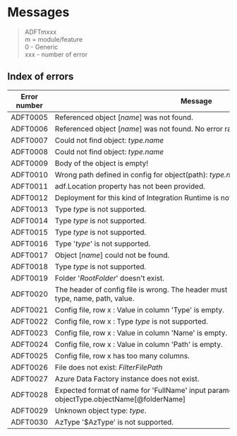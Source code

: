 # Messages 

> ADFTmxxx  
m = module/feature  
0 - Generic  
xxx - number of error


## Index of errors

Error number | Message
-- | --
ADFT0005 | Referenced object [*name*] was not found.
ADFT0006 | Referenced object [*name*] was not found. No error raised as user wanted to carry on.
ADFT0007 | Could not find object: *type.name*
ADFT0008 | Could not find object: *type.name*
ADFT0009 | Body of the object is empty!
ADFT0010 | Wrong path defined in config for object(path): *type.name*(*properties.path*)"
ADFT0011 | adf.Location property has not been provided.
ADFT0012 | Deployment for this kind of Integration Runtime is not supported yet.
ADFT0013 | Type *type* is not supported.
ADFT0014 | Type *type* is not supported.
ADFT0015 | Type *type* is not supported.
ADFT0016 | Type '*type*' is not supported.
ADFT0017 | Object [*name*] could not be found.
ADFT0018 | Type *type* is not supported.
ADFT0019 | Folder '*RootFolder*' doesn't exist.
ADFT0020 | The header of config file is wrong. The header must have only 4 columns named: type, name, path, value.
ADFT0021 | Config file, row x : Value in column 'Type' is empty.
ADFT0022 | Config file, row x : Type *type* is not supported.
ADFT0023 | Config file, row x : Value in column 'Name' is empty.
ADFT0024 | Config file, row x : Value in column 'Path' is empty.
ADFT0025 | Config file, row x has too many columns.
ADFT0026 | File does not exist: *FilterFilePath*
ADFT0027 | Azure Data Factory instance does not exist.
ADFT0028 | Expected format of name for 'FullName' input parameter is: objectType.objectName[@folderName]
ADFT0029 | Unknown object type: *type*.
ADFT0030 | AzType '$AzType' is not supported.

